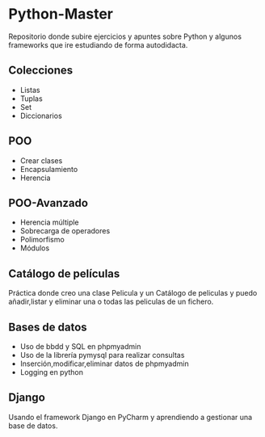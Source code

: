 # Python-Master
Repositorio donde subire ejercicios y apuntes sobre Python y algunos frameworks que ire estudiando de forma autodidacta.
## Colecciones
- Listas
- Tuplas
- Set
- Diccionarios
## POO
- Crear clases
- Encapsulamiento
- Herencia
## POO-Avanzado
- Herencia múltiple
- Sobrecarga de operadores
- Polimorfismo
- Módulos
## Catálogo de películas
Práctica donde creo una clase Pelicula y un Catálogo de peliculas y puedo añadir,listar y eliminar 
una o todas las peliculas de un fichero.
## Bases de datos
- Uso de bbdd y SQL en phpmyadmin
- Uso de la librería pymysql para realizar consultas 
- Inserción,modificar,eliminar datos de phpmyadmin
- Logging en python
## Django
Usando el framework Django en PyCharm y aprendiendo a gestionar una base de datos.
